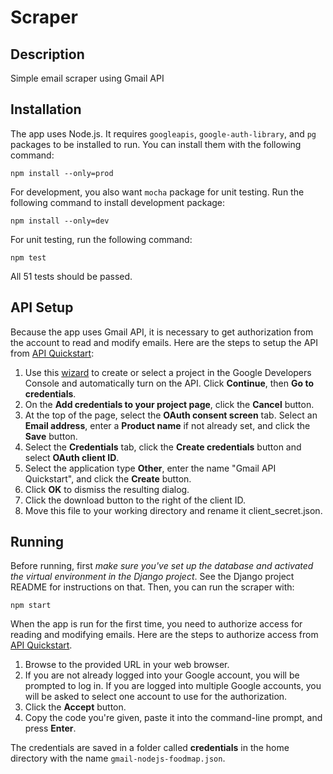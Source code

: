 # Scraper
## Description
Simple email scraper using Gmail API

## Installation
The app uses Node.js. It requires `googleapis`, `google-auth-library`, and `pg` packages to be installed to run. You can install them with the following command:
```
npm install --only=prod
```

For development, you also want `mocha` package for unit testing. Run the following command to install development package:
```
npm install --only=dev
```
For unit testing, run the following command:
```
npm test
```
All 51 tests should be passed.

## API Setup
Because the app uses Gmail API, it is necessary to get authorization from the account to read and modify emails. Here are the steps to setup the API from [API Quickstart](https://developers.google.com/gmail/api/quickstart/nodejs):
  1. Use this [wizard](https://console.developers.google.com/start/api?id=gmail) to create or select a project in the Google Developers Console and automatically turn on the API. Click __Continue__, then __Go to credentials__.
  2. On the __Add credentials to your project page__, click the __Cancel__ button.
  3. At the top of the page, select the __OAuth consent screen__ tab. Select an __Email address__, enter a __Product name__ if not already set, and click the __Save__ button.
  4. Select the __Credentials__ tab, click the __Create credentials__ button and select __OAuth client ID__.
  5. Select the application type __Other__, enter the name "Gmail API Quickstart", and click the __Create__ button.
  6. Click __OK__ to dismiss the resulting dialog.
  7. Click the download button to the right of the client ID.
  8. Move this file to your working directory and rename it client_secret.json.
  
## Running
Before running, first *make sure you've set up the database and activated the virtual environment in the Django project*. See the Django project README for instructions on that. Then, you can run the scraper with:
```
npm start
```
When the app is run for the first time, you need to authorize access for reading and modifying emails. Here are the steps to authorize access from [API Quickstart](https://developers.google.com/gmail/api/quickstart/nodejs).
  1. Browse to the provided URL in your web browser.
  2. If you are not already logged into your Google account, you will be prompted to log in. If you are logged into multiple Google accounts, you will be asked to select one account to use for the authorization.
  3. Click the __Accept__ button.
  4. Copy the code you're given, paste it into the command-line prompt, and press __Enter__.

The credentials are saved in a folder called __credentials__ in the home directory with the name `gmail-nodejs-foodmap.json`.
